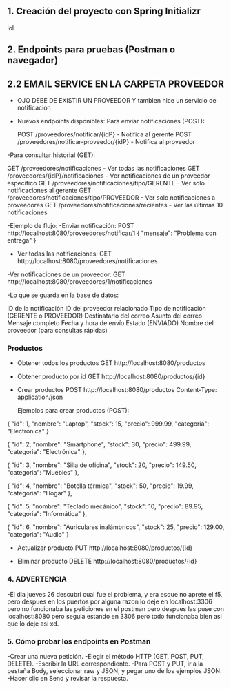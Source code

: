 ## 1. Creación del proyecto con Spring Initializr


lol


## 2. Endpoints para pruebas (Postman o navegador)



## 2.2 EMAIL SERVICE EN LA CARPETA PROVEEDOR

- OJO DEBE DE EXISTIR UN PROVEEDOR 
 Y tambien hice un servicio de notificacion

- Nuevos endpoints disponibles:
  Para enviar notificaciones (POST):

  POST /proveedores/notificar/{idP} - Notifica al gerente
  POST /proveedores/notificar-proveedor/{idP} - Notifica al proveedor

-Para consultar historial (GET):

  GET /proveedores/notificaciones - Ver todas las notificaciones
  GET /proveedores/{idP}/notificaciones - Ver notificaciones de un proveedor específico
  GET /proveedores/notificaciones/tipo/GERENTE - Ver solo notificaciones al gerente
  GET /proveedores/notificaciones/tipo/PROVEEDOR - Ver solo notificaciones a proveedores
  GET /proveedores/notificaciones/recientes - Ver las últimas 10 notificaciones

-Ejemplo de flujo:
  -Enviar notificación:
    POST http://localhost:8080/proveedores/notificar/1
    {
        "mensaje": "Problema con entrega"
    }

  - Ver todas las notificaciones:
    GET http://localhost:8080/proveedores/notificaciones

  -Ver notificaciones de un proveedor:
    GET http://localhost:8080/proveedores/1/notificaciones

-Lo que se guarda en la base de datos:

  ID de la notificación
  ID del proveedor relacionado
  Tipo de notificación (GERENTE o PROVEEDOR)
  Destinatario del correo
  Asunto del correo
  Mensaje completo
  Fecha y hora de envío
  Estado (ENVIADO)
  Nombre del proveedor (para consultas rápidas)

### Productos




- Obtener todos los productos
  GET http://localhost:8080/productos



- Obtener producto por id
  GET http://localhost:8080/productos/{id}



- Crear productos
  POST http://localhost:8080/productos
  Content-Type: application/json


  Ejemplos para crear productos (POST):


{
  "id": 1,
  "nombre": "Laptop",
  "stock": 15,
  "precio": 999.99,
  "categoria": "Electrónica"
}


{
    "id": 2,
    "nombre": "Smartphone",
    "stock": 30,
    "precio": 499.99,
    "categoria": "Electrónica"
  },


  {
    "id": 3,
    "nombre": "Silla de oficina",
    "stock": 20,
    "precio": 149.50,
    "categoria": "Muebles"
  },


  {
    "id": 4,
    "nombre": "Botella térmica",
    "stock": 50,
    "precio": 19.99,
    "categoria": "Hogar"
  },


  {
    "id": 5,
    "nombre": "Teclado mecánico",
    "stock": 10,
    "precio": 89.95,
    "categoria": "Informática"
  },


  {
    "id": 6,
    "nombre": "Auriculares inalámbricos",
    "stock": 25,
    "precio": 129.00,
    "categoria": "Audio"
  }
  - Actualizar producto
    PUT http://localhost:8080/productos/{id}


  - Eliminar producto
    DELETE http://localhost:8080/productos/{id}
  ### 4. ADVERTENCIA
  -El dia jueves 26 descubri cual fue el problema, y era esque no aprete el f5,
  pero despues en los puertos por alguna razon lo deje en localhost:3306 pero no
  funcionaba las peticiones en el postman pero despues las puse con localhost:8080
  pero seguia estando en 3306 pero todo funcionaba bien asi que lo deje asi xd.



  ### 5. Cómo probar los endpoints en Postman
  -Crear una nueva petición.
  -Elegir el método HTTP (GET, POST, PUT, DELETE).
  -Escribir la URL correspondiente.
  -Para POST y PUT, ir a la pestaña Body, seleccionar raw y JSON, y pegar uno de los ejemplos JSON.
  -Hacer clic en Send y revisar la respuesta.
